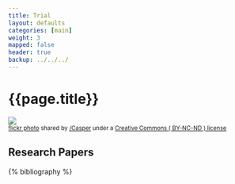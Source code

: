 ```yaml
---
title: Trial
layout: defaults
categories: [main]
weight: 3
mapped: false
header: true
backup: ../../../
---
```


# {{page.title}}

<a title="Color Test #4a" href="http://flickr.com/photos/multichrome/7029911579"><img class="img-responsive-tight" src="http://farm8.static.flickr.com/7280/7029911579_0ddd6e8352_z.jpg" /></a><br /><small><a title="Color Test #4a" href="http://flickr.com/photos/multichrome/7029911579">flickr photo</a> shared by <a href="http://flickr.com/people/multichrome">/Casper</a> under a <a href="http://creativecommons.org/licenses/by-nc-nd/2.0/">Creative Commons ( BY-NC-ND ) license</a> </small>

Research Papers
------------------------

{% bibliography %}



